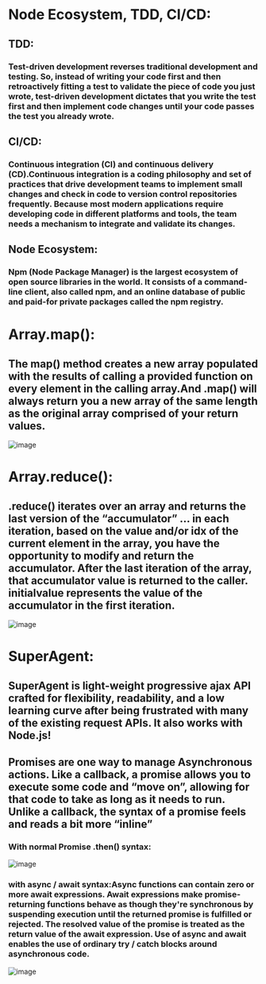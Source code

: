 # Node Ecosystem, TDD, CI/CD:
## TDD: 
### Test-driven development reverses traditional development and testing. So, instead of writing your code first and then retroactively fitting a test to validate the piece of code you just wrote, test-driven development dictates that you write the test first and then implement code changes until your code passes the test you already wrote.

## CI/CD:
### Continuous integration (CI) and continuous delivery (CD).Continuous integration is a coding philosophy and set of practices that drive development teams to implement small changes and check in code to version control repositories frequently. Because most modern applications require developing code in different platforms and tools, the team needs a mechanism to integrate and validate its changes.

## Node Ecosystem:
### Npm (Node Package Manager) is the largest ecosystem of open source libraries in the world.  It consists of a command-line client, also called npm, and an online database of public and paid-for private packages called the npm registry.

# Array.map():
## The map() method creates a new array populated with the results of calling a provided function on every element in the calling array.And .map() will always return you a new array of the same length as the original array comprised of your return values.
![image](https://user-images.githubusercontent.com/79833733/123257899-6d443b00-d4fb-11eb-965a-0465b682bedc.png)

# Array.reduce():
## .reduce() iterates over an array and returns the last version of the “accumulator” … in each iteration, based on the value and/or idx of the current element in the array, you have the opportunity to modify and return the accumulator. After the last iteration of the array, that accumulator value is returned to the caller. initialvalue represents the value of the accumulator in the first iteration.

![image](https://user-images.githubusercontent.com/79833733/123258545-2a369780-d4fc-11eb-818a-e498eadbb2ba.png)

#  SuperAgent:
## SuperAgent is light-weight progressive ajax API crafted for flexibility, readability, and a low learning curve after being frustrated with many of the existing request APIs. It also works with Node.js!
## Promises are one way to manage Asynchronous actions. Like a callback, a promise allows you to execute some code and “move on”, allowing for that code to take as long as it needs to run. Unlike a callback, the syntax of a promise feels and reads a bit more “inline”

### With normal Promise .then() syntax:
![image](https://user-images.githubusercontent.com/79833733/123265539-d4fe8400-d503-11eb-8fc8-ebeb6aa1cb3d.png)

###  with async / await syntax:Async functions can contain zero or more await expressions. Await expressions make promise-returning functions behave as though they're synchronous by suspending execution until the returned promise is fulfilled or rejected. The resolved value of the promise is treated as the return value of the await expression. Use of async and await enables the use of ordinary try / catch blocks around asynchronous code.

![image](https://user-images.githubusercontent.com/79833733/123276141-94a40380-d50d-11eb-802f-5147c8015d86.png)





